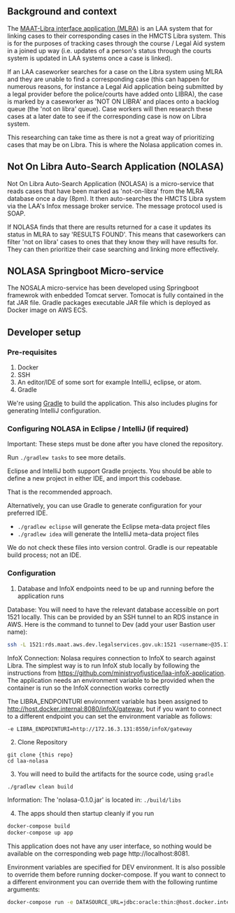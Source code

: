 ## Background and context
The [MAAT-Libra interface application (MLRA)](https://github.com/ministryofjustice/laa-mlra-application) is an LAA system that for linking cases to their corresponding cases in the HMCTS Libra system. This is for the purposes of tracking cases through the course / Legal Aid system in a joined up way (i.e. updates of a person's status through the courts system is updated in LAA systems once a case is linked).

If an LAA caseworker searches for a case on the Libra system using MLRA and they are unable to find a corresponding case (this can happen for numerous reasons, for instance a Legal Aid application being submitted by a legal provider before the police/courts have added onto LIBRA), the case is marked by a caseworker as 'NOT ON LIBRA' and places onto a backlog queue (the 'not on libra' queue). Case workers will then research these cases at a later date to see if the corresponding case is now on Libra system.

This researching can take time as there is not a great way of prioritizing cases that may be on Libra. This is where the Nolasa application comes in.

## Not On Libra Auto-Search Application (NOLASA)
Not On Libra Auto-Search Application (NOLASA) is a micro-service that reads cases that have been marked as 'not-on-libra' from the MLRA database once a day (8pm). It then auto-searches the HMCTS Libra system via the LAA's Infox message broker service. The message protocol used is SOAP.

If NOLASA finds that there are results returned for a case it updates its status in MLRA to say 'RESULTS FOUND'. This means that caseworkers can filter 'not on libra' cases to ones that they know they will have results for. They can then prioritize their case searching and linking more effectively.

## NOLASA Springboot Micro-service
The NOSALA micro-service has been developed using Springboot framewrok with enbedded Tomcat server. Tomocat is fully contained in the fat JAR file. Gradle packages executable JAR file which is deployed as Docker image on AWS ECS.

## Developer setup
### Pre-requisites
1. Docker
1. SSH
1. An editor/IDE of some sort for example IntelliJ, eclipse, or atom.
1. Gradle

We're using [Gradle](https://gradle.org/) to build the application. This also includes plugins for generating IntelliJ configuration.

### Configuring NOLASA in Eclipse / IntelliJ (if required)
Important: These steps must be done after you have cloned the repository.

Run `./gradlew tasks` to see more details.

Eclipse and IntelliJ both support Gradle projects. You should be able to define a new project in either IDE, and import this codebase.

That is the recommended approach.

Alternatively, you can use Gradle to generate configuration for your preferred IDE.

* `./gradlew eclipse` will generate the Eclipse meta-data project files
* `./gradlew idea` will generate the IntelliJ meta-data project files

We do not check these files into version control. Gradle is our repeatable build process; not an IDE.

### Configuration

1. Database and InfoX endpoints need to be up and running before the application runs

Database:
You will need to have the relevant database accessible on port 1521 locally. This can be provided by an SSH tunnel to an RDS instance in AWS. Here is the command to tunnel to Dev (add your user Bastion user name):

```sh
ssh -L 1521:rds.maat.aws.dev.legalservices.gov.uk:1521 <username>@35.176.251.101 -i ~/.ssh/id_rsa
```

InfoX Connection:
Nolasa requires connection to InfoX to search against Libra. The simplest way is to run InfoX stub locally by following the instructions from https://github.com/ministryofjustice/laa-infoX-application.
The application needs an environment variable to be provided when the container is run so the InfoX connection works correctly

The LIBRA_ENDPOINTURI environment variable has been assigned to http://host.docker.internal:8080/infoX/gateway, but if you want to connect to a different endpoint you can set the environment variable as follows:

```sh
-e LIBRA_ENDPOINTURI=http://172.16.3.131:8550/infoX/gateway
```

2. Clone Repository
```
git clone {this repo}
cd laa-nolasa
```

3. You will need to build the artifacts for the source code, using `gradle`

```
./gradlew clean build
```

Information: The 'nolasa-0.1.0.jar' is located in:
```./build/libs```


4. The apps should then startup cleanly if you run

```sh
docker-compose build
docker-compose up app
```

This application does not have any user interface, so nothing would be available on the corresponding web page http://localhost:8081.

Environment variables are specified for DEV environment. It is also possible to override them before running docker-compose. If you want to connect to a different environment you can override them with the following runtime arguments:

```sh
docker-compose run -e DATASOURCE_URL=jdbc:oracle:thin:@host.docker.internal:1521:maatdb -e DATASOURCE_USERNAME=mla -e DATASOURCE_PASSWORD=dietc0ke -e LIBRA_ENDPOINTURI=http://host.docker.internal:8080/infoX/gateway app
```
